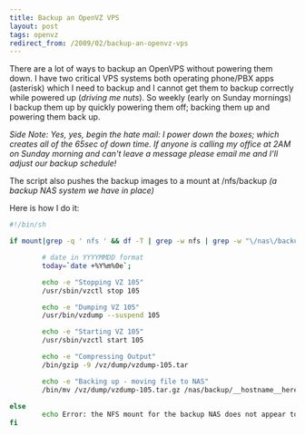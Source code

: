 ```yaml
---
title: Backup an OpenVZ VPS
layout: post
tags: openvz
redirect_from: /2009/02/backup-an-openvz-vps
---
```


There are a lot of ways to backup an OpenVPS without powering them down.  I have two critical VPS systems both operating phone/PBX apps (asterisk) which I need to backup and I cannot get them to backup correctly while powered up (<em>driving me nuts</em>).  So weekly (early on Sunday mornings) I backup them up by quickly powering them off; backing them up and powering them back up.

<em>Side Note: Yes, yes, begin the hate mail: I power down the boxes; which creates all of the 65sec of down time.  If anyone is calling my office at 2AM on Sunday morning and can't leave a message please email me and I'll adjust our backup schedule!
</em>

The script also pushes the backup images to a mount at /nfs/backup <em>(a backup NAS system we have in place)</em>

Here is how I do it:

```bash
#!/bin/sh

if mount|grep -q ' nfs ' && df -T | grep -w nfs | grep -w "\/nas\/backup" | grep -q -wv "100%";then

        # date in YYYYMMDD format
        today=`date +%Y%m%0e`;

        echo -e "Stopping VZ 105"
        /usr/sbin/vzctl stop 105

        echo -e "Dumping VZ 105"
        /usr/bin/vzdump --suspend 105

        echo -e "Starting VZ 105"
        /usr/sbin/vzctl start 105

        echo -e "Compressing Output"
        /bin/gzip -9 /vz/dump/vzdump-105.tar

        echo -e "Backing up - moving file to NAS"
        /bin/mv /vz/dump/vzdump-105.tar.gz /nas/backup/__hostname__here__/vzdump-105-$today.tar.gz

else
        echo Error: the NFS mount for the backup NAS does not appear to be correct
fi
```
